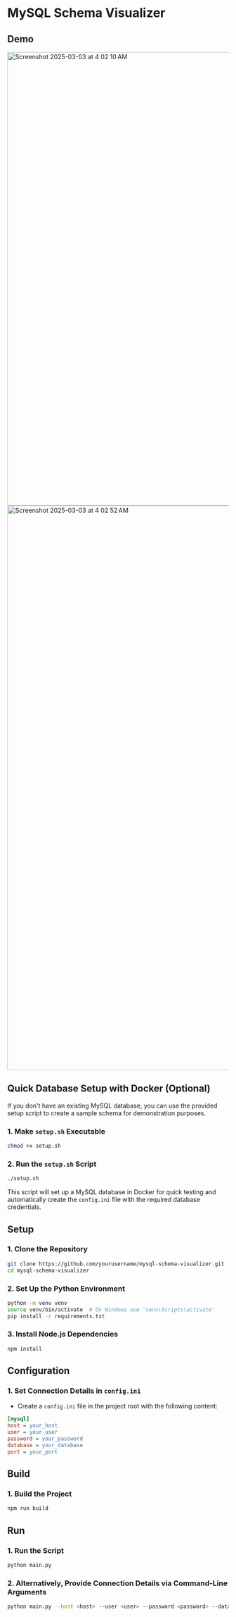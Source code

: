 # MySQL Schema Visualizer

## Demo
<img width="1030" alt="Screenshot 2025-03-03 at 4 02 10 AM" src="https://github.com/user-attachments/assets/393d8cac-1a43-44c4-a316-e7af524fb1d0" />
<img width="1282" alt="Screenshot 2025-03-03 at 4 02 52 AM" src="https://github.com/user-attachments/assets/5eab4d9d-bd28-4002-b4ed-dac7a4e15255" />

## Quick Database Setup with Docker (Optional)

If you don't have an existing MySQL database, you can use the provided setup script to create a sample schema for demonstration purposes.

### 1. Make `setup.sh` Executable

```sh
chmod +x setup.sh
```

### 2. Run the `setup.sh` Script

```sh
./setup.sh
```

This script will set up a MySQL database in Docker for quick testing and automatically create the `config.ini` file with the required database credentials.

## Setup

### 1. Clone the Repository

```sh
git clone https://github.com/yourusername/mysql-schema-visualizer.git
cd mysql-schema-visualizer
```

### 2. Set Up the Python Environment

```sh
python -m venv venv
source venv/bin/activate  # On Windows use 'venv\Scripts\activate'
pip install -r requirements.txt
```

### 3. Install Node.js Dependencies

```sh
npm install
```

## Configuration

### 1. Set Connection Details in `config.ini`

- Create a `config.ini` file in the project root with the following content:

```ini
[mysql]
host = your_host
user = your_user
password = your_password
database = your_database
port = your_port
```

## Build

### 1. Build the Project

```sh
npm run build
```

## Run

### 1. Run the Script

```sh
python main.py
```

### 2. Alternatively, Provide Connection Details via Command-Line Arguments

```sh
python main.py --host <host> --user <user> --password <password> --database <database> --port <port>
```
